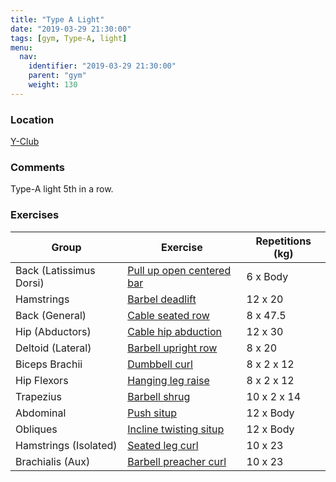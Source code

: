 ```yaml
---
title: "Type A Light"
date: "2019-03-29 21:30:00"
tags: [gym, Type-A, light]
menu:
  nav:
    identifier: "2019-03-29 21:30:00"
    parent: "gym"
    weight: 130
---
```


### Location

[Y-Club](https://www.yclub.org.uk/)

### Comments
Type-A light 5th in a row.

### Exercises

| Group | Exercise | Repetitions (kg) |
|-------|----------|-------------|
| Back (Latissimus Dorsi) | [Pull up open centered bar](https://exrx.net/WeightExercises/LatissimusDorsi/AsPullupOpenKneeling) | 6 x Body |
| Hamstrings | [Barbel deadlift](https://exrx.net/WeightExercises/ErectorSpinae/BBDeadlift) | 12 x 20 |
| Back (General) | [Cable seated row](https://exrx.net/WeightExercises/BackGeneral/CBSeatedRow) | 8 x 47.5 |
| Hip (Abductors) | [Cable hip abduction](https://exrx.net/WeightExercises/HipAbductor/CBHipAbduction) | 12 x 30 |
| Deltoid (Lateral) | [Barbell upright row](https://exrx.net/WeightExercises/DeltoidLateral/BBUprightRow) | 8 x 20 |
| Biceps Brachii | [Dumbbell curl](https://exrx.net/WeightExercises/Biceps/DBCurl) | 8 x 2 x 12 |
| Hip Flexors | [Hanging leg raise](https://exrx.net/WeightExercises/HipFlexors/BWHangingStraightLegRaise) | 8 x 2 x 12 |
| Trapezius | [Barbell shrug](https://exrx.net/WeightExercises/TrapeziusUpper/BBShrug) | 10 x 2 x 14 |
| Abdominal | [Push situp](https://exrx.net/WeightExercises/RectusAbdominis/BBPushSitUp) | 12 x Body |
| Obliques | [Incline twisting situp](https://exrx.net/WeightExercises/Obliques/BWInclineTwistingSitUp) | 12 x Body |
| Hamstrings (Isolated) | [Seated leg curl](https://exrx.net/WeightExercises/Hamstrings/LVSeatedLegCurl) | 10 x 23 |
| Brachialis (Aux) | [Barbell preacher curl](https://exrx.net/WeightExercises/Brachialis/BBPreacherCurl) | 10 x 23 |